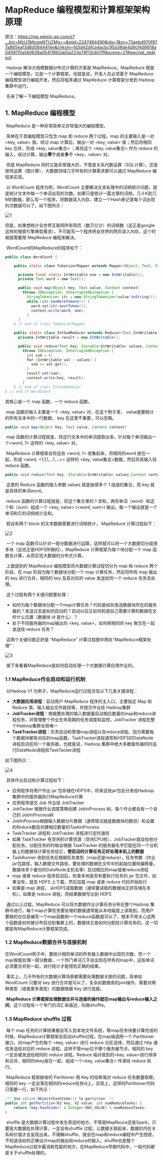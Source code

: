 # MapReduce 编程模型和计算框架架构原理

原文：https://mp.weixin.qq.com/s?__biz=MzU3MzgwNTU2Mg==&mid=2247484490&idx=1&sn=73aebd970f877a865eaf3d8d5844414e&chksm=fd3d42dfca4acbc95a38de4d9cf4d8618a04597f0a140639a05411862ab5a233e79f13cb07ff&scene=21#wechat_redirect



​        Hadoop 解决大规模数据分布式计算的方案是 MapReduce。MapReduce 既是一个编程模型，又是一个计算框架。也就是说，开发人员必须基于 MapReduce 编程模型进行编程开发，然后将程序通过 MapReduce 计算框架分发到 Hadoop 集群中运行。

​        先来了解一下编程模型 MapReduce。

## 1. MapReduce 编程模型

​        MapReduce 是一种非常简单又非常强大的编程模型。

​        简单在于其编程模型只包含 map 和 reduce 两个过程。map 的主要输入是一对 <key, value> 值，经过 map 计算后，输出一对 <key, value> 值；然后将相同 key 合并，形成 <key, value集合> ；再将这个 <key, value集合> 作为 reduce 的输入，经过计算，输出**零个**或者**多个** <key，value> 对。

​       但是 MapReduce 同时又是非常强大的，不管是关系代数运算（SQL计算），还是矩阵运算（图计算），大数据领域几乎所有的计算需求都可以通过 MapReduce 编程来实现。

​        以 WordCount 程序为例，WordCount 主要解决文本处理中的词频统计问题，就是统计文本中每一个单词出现的次数。如果只是统计一篇文章的词频，几十K到几M的数据，那么写一个程序，将数据读入内存，建立一个Hash表记录每个词出现的次数就可以了。如下图所示：

![1](./images/MapReduce/1.webp)

​        但是，如果想统计全世界互联网所有网页（数万亿计）的词频数（这正是google这样的搜索引擎典型需求），不可能写一个程序把全世界的网页读入内存，这个时候就需要用 MepReduce 编程来解决。

​        WordCount的MapReduce的程序如下：

```java
public class WordCount {

    public static class TokenizerMapper extends Mapper<Object, Text, Text, IntWritable>{

      private final static IntWritable one = new IntWritable(1);
      private Text word = new Text();

      public void map(Object key, Text value, Context context) 
        throws IOException, InterruptedException {
          StringTokenizer itr = new StringTokenizer(value.toString());
          while (itr.hasMoreTokens()) {
            word.set(itr.nextToken());
            context.write(word, one);
          }
      }
    } // end of class TokenizerMapper

    public static class IntSumReducer extends Reducer<Text,IntWritable,Text,IntWritable> {
      private IntWritable result = new IntWritable();

      public void reduce(Text key, Iterable<IntWritable> values, Context context ) 
        throws IOException, InterruptedException {
          int sum = 0;
          for (IntWritable val : values) {
            sum += val.get();
          }
          result.set(sum);
          context.write(key, result);
        }
    } // end of class IntSumReducer
} // end of WordCount
```

其核心是一个 map 函数，一个 reduce 函数。

​        map 函数的输入主要是一个 <key, value> 对，在这个例子里， value是要统计的所有文本中的一行数据， key 在这里不重要，可以忽略。

```java
public void map(Object key, Text value, Context context)
```

​        map 函数的计算过程就是，将这行文本中的单词提取出来，针对每个单词输出一个<word, 1> 这样的 <key, value> 对。

​        MapReduce 计算框架会将这些 <word, 1> 收集起来，将相同的word 放在一起，形成 <word, <1,1,1,...1,...>> 这样的 <key, value集合>数据，然后将其输入给 reduce 函数。

```java
public void reduce(Text key, Iterable<IntWritable> values,Context context)
```

​        这里的 Reduce 函数的输入参数 values 就是由很多个 1 组成的集合，而 key 就是具体的单词word。

​        reduce 函数的计算过程就是，将这个集合里的 1 求和，再将单词（word）和这个和（sum）组成一个 <key, value> (<word, sum>) 输出。每一个输出就是一个单词和它的词频统计总和。

​        假设有两个 block 的文本数据需要进行词频统计， MapReduce 计算过程如下：

![2](./images/MapReduce/2.webp)

​        一个 map 函数可以针对一部分数据进行运算，这样就可以将一个大数据切分成很多块（这也正是HDFS所做的），MapReduce 计算框架为每个块分配一个 map 函数去计算，从而实现大数据的分布式计算。

​        上面提到的 MapReduce 编程模型将大数据计算过程切分为 map 和 reduce 两个阶段，在 map 阶段为每个数据块分配一个 map 计算任务，然后将所有 map 输出的 key 进行合并，相同的 key 及其对应的 value 发送给同一个 reduce 任务去处理。

​        这个过程有两个关键问题要处理：

* 如何为每个数据块分配一个map计算任务？代码是如何发送数据块所在的服务器的？发送过去是如何启动的？启动以后又如何知道自己需要计算的数据在文件什么位置（数据块 id 是什么）？
* 处于不同服务器的map输出的 <key, value>，如何把相同的 key 聚合在一起发送给 reduce 任务？

​        这两个关键问题正好是 “MapReduce” 计算过程图中两处“MapReduce框架处理”：

![3](./images/MapReduce/3.webp)

​        接下来看看MapReduce是如何启动处理一个大数据计算应用作业的。

### 1.1 MapReduce作业启动和运行机制

​        以Hadoop V1 为例子，MapReduce运行过程涉及以下几类关键进程：

* **大数据应用进程**：启动用户 MapReduce 程序的主入口，主要指定 Map 和 Reduce 类、输入输出文件路径等，并提交作业给 Hadoop集群
* **JobTracker进程**：根据要处理的输入数据量启动相应数量的map和reduce进程任务，并管理整个作业生命周期的任务调度和监控。JobTracker 进程在整个Hadoop集群全局唯一
* **TaskTracker进程**：负责启动和管理map进程以及reduce进程。因为需要每个数据块都有对应的map函数，TaskTracker进程通常和HDFS的DataNode 进程启动在同一个服务器，也就是说，Hadoop 集群中绝大多数服务器同时运行DataNode进程和TaskTacker进程

如下图所示：

![4](./images/MapReduce/4.webp)

​        具体作业启动和计算过程如下：

* 应用程序将用户作业 jar 包存储在HDFS中，将来这些jar包会分发给Hadoop集群中的服务器执行MapReduce计算
* 应用程序提交 Job 作业给 JobTracker
* JobTacker 根据作业调度策略创建 JobInProcess 树，每个作业都会有一个自己的 JobInProcess树
* JobInProcess根据输入数据分片数据（通常情况就是数据块的数目）和设置的Reduce数目创建相应数量的TaskInProcess
* TaskTracker 进程和 JobTracker 进程进行定时通信
* 如果 TaskTracker 有空闲的计算资源（空闲CPU核），JobTracker就会给他分配任务。分配任务的时候会根据 TaskTracker 的服务器名字匹配在同一个台机器上的数据块计算任务给它，**使启动的计算任务正好处理本机上的数据**
* TaskRunner 收到任务后根据任务类型（map还是reduce），任务参数（作业jar包路径，输入数据文件路径，要处理的数据在文件中的起始位置和偏移量，数据块多个备份的DataNode主机名等）启动相应的map或者reduce进程
* map 或者 reduce 程序启动后，检查本地是否有要执行任务的 jar 包文件，如果没有，就去 HDFS 上下载，然后加载 map 或者 reduce 代码开始执行
* 如果是 map 进程， 从HDFS读取数据（通常要读取的数据块正好存储在本机）。如果是 reduce 进程，将结果数据写出到 HDFS

​        通过以上过程，MapReduce 可以将大数据作业计算任务分布在整个Hadoop 集群中进行，每个map计算任务要处理的数据通常能从本地磁盘上读取到。而用户要做的仅仅是编写一个map函数和一个reduce函数就可以了，根本不用关心这两个函数是如何被分布启动到集群上的，数据块又是如何分配给计算任务的。这一切都是有MapReduce计算框架完成。

### 1.2 MapReduce数据合并与连接机制

​        在WordCount例子中，要统计相同单词的所有输入数据中出现的次数，而一个map智能处理一部分数据，一个热门单词几乎会出现在所有的map中，这些单词必须要合并到一起，进行统计才能得到正确的结果。

​        事实上，几乎所有的大数据计算场景都需要处理数据关联的问题，简单如 WordCount 只要对 key 进行合并就可以了，复杂如数据库的join操作，需要对两种类型（或者更多类型）的数据根据 Key 进行连接。

​        **MapReduce 计算框架处理数据合并与连接的操作就在map输出与reduce输入之间**，这个过程有一个专门的词汇来描述，叫做shuffle。

### 1.3 MapReduce shuffle 过程

​        每个 map 任务的计算结果都会写入到本地文件系统，等map任务快要计算完成的时候，MapReduce计算框架会启动shuffle过程，在map端调用一个 Partitioner 接口，对map产生的每个 <key, value> 进行 reduce 分区选择，然后通过 http 通信发送给对应的 reduce 进程。这样不管map位于哪个服务器节点，相同的 key 一定会被发送给相同的 reduce 进程。Reduce 端对收到的<key, value>进行排序和合并，相同的ekey放在一起，组成一个<key, value集合> 传递给 reduce 执行。

​        MapReduce 框架缺省的 Partitioner 用 Key 的哈希值对 reduce 任务数量取模，相同的 key 一定会落在相同的reduce任务id上，实现上，这样的Partitioner代码只需要一行，如下所示：

```java
/** Use {@link Object#hashCode()} to partition. */ 
public int getPartition(K2 key, V2 value, int numReduceTasks) { 
    return (key.hashCode() & Integer.MAX_VALUE) % numReduceTasks; 
}
```

​        shuffle 是大数据计算过程中发生奇迹的地方，不管是MapReuce还是Spark，只要是大数据批处理计算，一定会有shuffle 过程，让数据关联起来，数据的内在关系和价值才会呈现出来。不理解shuffle，就会在map和reduce编程中产生困惑，不知道该如何正确设计map的输出和reduce的输入。shuffle也是整个MapReduce过程中最消耗性能的地方，在MapReduce早期代码中，一般代码都是关于shuffle处理的。